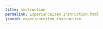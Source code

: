 ```yaml
---
title: instruction
permalink: ExperienceItem.instruction.html
jsonid: experienceitem_instruction
---
```

